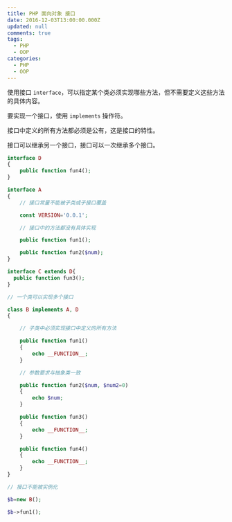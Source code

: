 ```yaml
---
title: PHP 面向对象 接口
date: 2016-12-03T13:00:00.000Z
updated: null
comments: true
tags:
  - PHP
  - OOP
categories:
  - PHP
  - OOP
---
```


使用接口 `interface`，可以指定某个类必须实现哪些方法，但不需要定义这些方法的具体内容。

要实现一个接口，使用 `implements` 操作符。

接口中定义的所有方法都必须是公有，这是接口的特性。

<!--more-->

接口可以继承另一个接口，接口可以一次继承多个接口。

```php
interface D
{
    public function fun4();
}

interface A
{
    // 接口常量不能被子类或子接口覆盖

    const VERSION='0.0.1';

    // 接口中的方法都没有具体实现

    public function fun1();

    public function fun2($num);
}

interface C extends D{
  public function fun3();
}

// 一个类可以实现多个接口

class B implements A, D
{

    // 子类中必须实现接口中定义的所有方法

    public function fun1()
    {
        echo __FUNCTION__;
    }

    // 参数要求与抽象类一致

    public function fun2($num, $num2=0)
    {
        echo $num;
    }

    public function fun3()
    {
        echo __FUNCTION__;
    }

    public function fun4()
    {
        echo __FUNCTION__;
    }
}

// 接口不能被实例化

$b=new B();

$b->fun1();
```
